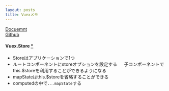 ```yaml
---
layout: posts
title: Vuexメモ 
---
```

[Docuemnt](https://vuex.vuejs.org/en/)  
[Github](https://github.com/vuejs/vuex)  

#### Vuex.Store [\*](https://vuex.vuejs.org/en/api.html)

* Storeはアプリケーションで1つ  
* ルートコンポーネントにstoreオプションを設定する  　
子コンポーネントでthis.$storeを利用することができるようになる  　
* mapStateはthis.$storeを省略することができる  
* computedの中で`...mapState`する  
